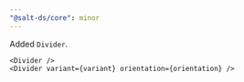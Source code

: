 ```yaml
---
"@salt-ds/core": minor
---
```


Added `Divider`.

```tsx
<Divider />
<Divider variant={variant} orientation={orientation} />
```
